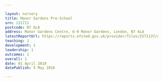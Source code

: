 ```yaml
---

layout: nursery
title: Manor Gardens Pre-School
urn: 131711
postcode: N7 6LA
address: Manor Gardens Centre, 6-9 Manor Gardens, London, N7 6LA
latestReportUrl: https://reports.ofsted.gov.uk/provider/files/2571137/urn/131711.pdf
teaching: 1
development: 1
leadership: 1
outcomes: 1
overall: 1
date: 01 April 2018 
datePublish: 5 May 2016

---
```

